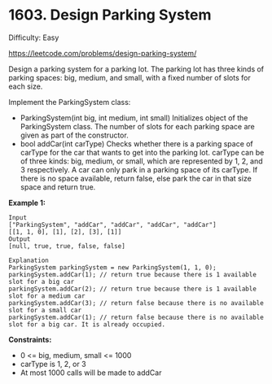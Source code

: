 # 1603. Design Parking System

Difficulty: Easy

https://leetcode.com/problems/design-parking-system/

Design a parking system for a parking lot. The parking lot has three kinds of parking spaces: big, medium, and small, with a fixed number of slots for each size.

Implement the ParkingSystem class:

* ParkingSystem(int big, int medium, int small) Initializes object of the ParkingSystem class. The number of slots for each parking space are given as part of the constructor.
* bool addCar(int carType) Checks whether there is a parking space of carType for the car that wants to get into the parking lot. carType can be of three kinds: big, medium, or small, which are represented by 1, 2, and 3 respectively. A car can only park in a parking space of its carType. If there is no space available, return false, else park the car in that size space and return true.

**Example 1:**
```
Input
["ParkingSystem", "addCar", "addCar", "addCar", "addCar"]
[[1, 1, 0], [1], [2], [3], [1]]
Output
[null, true, true, false, false]

Explanation
ParkingSystem parkingSystem = new ParkingSystem(1, 1, 0);
parkingSystem.addCar(1); // return true because there is 1 available slot for a big car
parkingSystem.addCar(2); // return true because there is 1 available slot for a medium car
parkingSystem.addCar(3); // return false because there is no available slot for a small car
parkingSystem.addCar(1); // return false because there is no available slot for a big car. It is already occupied.
```

**Constraints:**

* 0 <= big, medium, small <= 1000
* carType is 1, 2, or 3
* At most 1000 calls will be made to addCar
